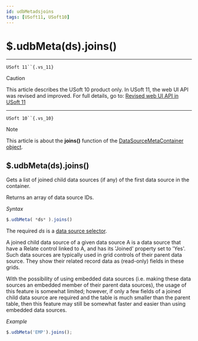 ```yaml
---
id: udbMetadsjoins
tags: [USoft11, USoft10]
---
```

# $.udbMeta(ds).joins()



----

`USoft 11``{.vs_11}`

> [!CAUTION]
> This article describes the USoft 10 product only.
> In USoft 11, the web UI API was revised and improved. For full details, go to:
> [Revised web UI API in USoft 11](/docs/Web_and_app_UIs/UDB_udb/Revised_web_UI_API_in_USoft_11.md)

----

`USoft 10``{.vs_10}`

> [!NOTE]
> This article is about the **joins()** function of the [DataSourceMetaContainer object](/docs/Web_and_app_UIs/UDB_DataSourceMetaContainer).

## **$.udbMeta(ds).joins()**

Gets a list of joined child data sources (if any) of the first data source in the container.

Returns an array of data source IDs.

*Syntax*

```js
$.udbMeta( *ds* ).joins()
```

The required *ds* is a [data source selector](/docs/Web_and_app_UIs/UDB_DataSourceMetaContainer/UDB_DataSourceMetaContainer_object.md).

A joined child data source of a given data source A is a data source that have a Relate control linked to A, and has its 'Joined' property set to 'Yes'. Such data sources are typically used in grid controls of their parent data source. They show their related record data as (read-only) fields in these grids.

With the possibility of using embedded data sources (i.e. making these data sources an embedded member of their parent data sources), the usage of this feature is somewhat limited; however, if only a few fields of a joined child data source are required and the table is much smaller than the parent table, then this feature may still be somewhat faster and easier than using embedded data sources.

*Example*

```js
$.udbMeta('EMP').joins();
```

 